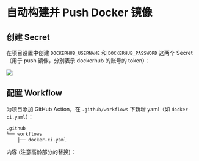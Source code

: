 # 自动构建并 Push Docker 镜像

## 创建 Secret

在项目设置中创建 `DOCKERHUB_USERNAME` 和 `DOCKERHUB_PASSWORD` 这两个 Secret（用于 push 镜像，分别表示 dockerhub 的账号的 token）：

![](https://image-host-1251893006.cos.ap-chengdu.myqcloud.com/2024%2F04%2F19%2F20240419124326.png)

## 配置 Workflow

为项目添加 GitHub Action，在 `.github/workflows` 下新增 yaml（如 `docker-ci.yaml`）：

```txt
.github
└── workflows
    ├── docker-ci.yaml
```

内容 (注意高龄部分的替换)：

<FileBlock file="github-action/docker-ci.yaml" title=".github/workflows/docker-ci.yaml" showLineNumbers />
